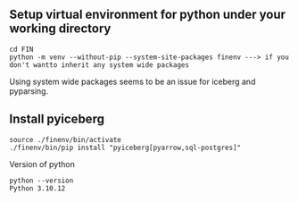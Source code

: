 ## Setup virtual environment for python under your working directory
```
cd FIN 
python -m venv --without-pip --system-site-packages finenv ---> if you don't wantto inherit any system wide packages
```
Using system wide packages seems to be an issue for iceberg and pyparsing.

## Install pyiceberg
``` cd FIN 
source ./finenv/bin/activate
./finenv/bin/pip install "pyiceberg[pyarrow,sql-postgres]"
```

Version of python
```
python --version
Python 3.10.12
```
